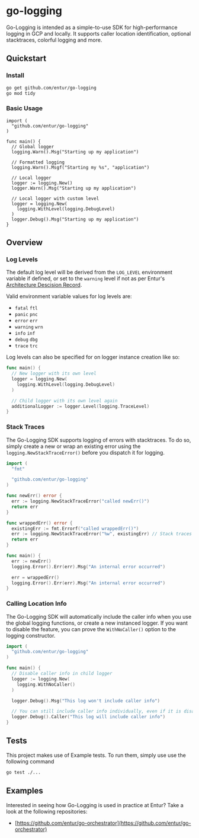 # go-logging

Go-Logging is intended as a simple-to-use SDK for high-performance logging in GCP and locally. It supports caller location identification, optional stacktraces, colorful logging and more.

## Quickstart

### Install 
```sh
go get github.com/entur/go-logging
go mod tidy
```

### Basic Usage 
```golang
import (
  "github.com/entur/go-logging"
)

func main() {
  // Global logger
  logging.Warn().Msg("Starting up my application")

  // Formatted logging
  logging.Warn().Msgf("Starting my %s", "application")

  // Local logger
  logger := logging.New()
  logger.Warn().Msg("Starting up my application")

  // Local logger with custom level
  logger = logging.New(
    logging.WithLevel(logging.DebugLevel)
  )
  logger.Debug().Msg("Starting up my application")
}
```

## Overview

### Log Levels
The default log level will be derived from the `LOG_LEVEL` environment variable if defined, or set to the `warning` level if not as per Entur's [Architecture Descision Record](https://enturas.atlassian.net/wiki/spaces/eat/pages/5318344894/2022-10-31+All+services+must+have+a+balanced+log+level). 

Valid environment variable values for log levels are:
* `fatal` `ftl`
* `panic` `pnc`
* `error` `err`
* `warning` `wrn`
* `info` `inf`
* `debug` `dbg`
* `trace` `trc`

Log levels can also be specified for on logger instance creation like so:
```go
func main() {
  // New logger with its own level
  logger = logging.New(
    logging.WithLevel(logging.DebugLevel)
  )

  // Child logger with its own level again
  additionalLogger := logger.Level(logging.TraceLevel)
}
```

### Stack Traces
The Go-Logging SDK supports logging of errors with stacktraces. To do so, simply create a new or wrap an existing error using the `logging.NewStackTraceError()` before you dispatch it for logging.

```go
import (
  "fmt"

  "github.com/entur/go-logging"
)

func newErr() error {
  err := logging.NewStackTraceError("called newErr()")
  return err
}

func wrappedErr() error {
  existingErr := fmt.Errorf("called wrappedErr()")
  err := logging.NewStackTraceError("%w", existingErr) // Stack traces will be retrieved at the point NewStackTraceError is called
  return err
}

func main() {
  err := newErr()
  logging.Error().Err(err).Msg("An internal error occurred")

  err = wrappedErr()
  logging.Error().Err(err).Msg("An internal error occurred")
}
```

### Calling Location Info
The Go-Logging SDK will automatically include the caller info when you use the global logging functions, or create a new instanced logger. If you want to disable the feature, you can prove the `WithNoCaller()` option to the logging constructor.

```go
import (
  "github.com/entur/go-logging"
)

func main() {
  // Disable caller info in child logger
  logger := logging.New(
    logging.WithNoCaller()
  )

  logger.Debug().Msg("This log won't include caller info")

  // You can still include caller info individually, even if it is disabled by default
  logger.Debug().Caller("This log will include caller info")
}
```

## Tests
This project makes use of Example tests. To run them, simply use use the following command
```sh
go test ./...
```

## Examples
Interested in seeing how Go-Logging is used in practice at Entur? Take a look at the following repositories:
* [https://github.com/entur/go-orchestrator](https://github.com/entur/go-orchestrator)